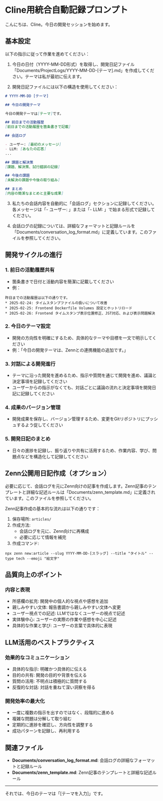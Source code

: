 # Cline用統合自動記録プロンプト

こんにちは、Cline。今日の開発セッションを始めます。

## 基本設定

以下の指示に従って作業を進めてください：

1. 今日の日付（YYYY-MM-DD形式）を取得し、開発日記ファイル「Documents/ProjectLogs/YYYY-MM-DD-[テーマ].md」を作成してください。テーマは私が最初に伝えます。

2. 開発日記ファイルには以下の構造を使用してください：
```markdown
# YYYY-MM-DD [テーマ]

## 今日の開発テーマ

今日の開発テーマは[テーマ]です。

## 前日までの活動履歴
[前日までの活動履歴を箇条書きで記載]

## 会話ログ

- ユーザー: [最初のメッセージ]
- LLM: [あなたの応答]
...

## 課題と解決策
[課題、解決策、試行錯誤の記録]

## 今後の課題
[未解決の課題や今後の取り組み]

## まとめ
[内容の簡潔なまとめと主要な成果]
```

3. 私たちの会話内容を自動的に「会話ログ」セクションに記録してください。各メッセージは「- ユーザー: 」または「- LLM: 」で始まる形式で記録してください。

4. 会話ログの記録については、詳細なフォーマットと記録ルールを「Documents/conversation_log_format.md」に定義しています。このファイルを参照してください。

## 開発サイクルの進行

### 1. 前日の活動履歴共有
- 箇条書きで日付と活動内容を簡潔に記載してください
- 例：
```
昨日までの活動履歴は以下の通りです。
* 2025-02-24: タイムスタンプファイルの扱いについて改善
* 2025-02-25: Frontend Dockerfile Volumes 設定とホットリロード
* 2025-02-26: Frontend タイムスタンプ表示位置修正、JST対応、および表示問題解決
```

### 2. 今日のテーマ設定
- 開発の方向性を明確にするため、具体的なテーマや目標を一文で明示してください
- 例：「今日の開発テーマは、Zennとの連携機能の追加です。」

### 3. 対話による開発進行
- テーマに沿った開発を進めるため、指示や質問を通じて開発を進め、議論と決定事項を記録してください
- ユーザーからの指示がなくても、対話ごとに議論の流れと決定事項を開発日記に記録してください

### 4. 成果のバージョン管理
- 開発成果を保存し、バージョン管理するため、変更をGitリポジトリにプッシュするよう促してください

### 5. 開発日記のまとめ
- 日々の進捗を記録し、振り返りや共有に活用するため、作業内容、学び、問題点などを構造化して記録してください

## Zenn公開用日記作成（オプション）

必要に応じて、会話ログを元にZenn向けの記事を作成します。Zenn記事のテンプレートと詳細な記述ルールは「Documents/zenn_template.md」に定義されています。このファイルを参照してください。

Zenn記事作成の基本的な流れは以下の通りです：

1. 保存場所: `articles/`
2. 作成方法:
   - 会話ログを元に、Zenn向けに再構成
   - 必要に応じて情報を補完
3. 作成コマンド:
```
npx zenn new:article --slug YYYY-MM-DD-[スラッグ] --title "タイトル" --type tech --emoji "絵文字"
```

## 品質向上のポイント

### 内容と表現
- 所感欄の拡充: 開発中の個人的な視点や感想を追加
- 親しみやすい文体: 報告書調から親しみやすい文体へ変更
- ユーザー視点での記述: LLMではなくユーザーの視点で記述
- 実体験中心: ユーザーの実際の作業や感想を中心に記述
- 具体的な作業と学び: ユーザーの言葉で具体的に表現

## LLM活用のベストプラクティス

### 効果的なコミュニケーション
- 具体的な指示: 明確かつ具体的に伝える
- 目的の共有: 開発の目的や背景を伝える
- 質問の活用: 不明点は積極的に質問する
- 反復的な対話: 対話を重ねて深い洞察を得る

### 開発効率の最大化
- 一度に複数の指示を出すのではなく、段階的に進める
- 複雑な問題は分解して取り組む
- 定期的に進捗を確認し、方向性を調整する
- 成功パターンを記録し、再利用する

## 関連ファイル

- **Documents/conversation_log_format.md**: 会話ログの詳細なフォーマットと記録ルール
- **Documents/zenn_template.md**: Zenn記事のテンプレートと詳細な記述ルール

---

それでは、今日のテーマは「[テーマを入力]」です。 